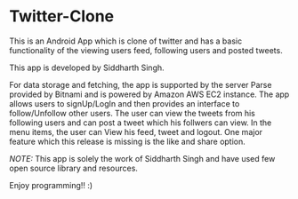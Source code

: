 # Twitter-Clone
This is an Android App which is clone of twitter and has a basic functionality of the viewing users feed, following users and posted tweets.

This app is developed by Siddharth Singh.

For data storage and fetching, the app is supported by the server Parse provided by Bitnami and is powered by Amazon AWS EC2 instance. The app allows users to signUp/LogIn and then provides an interface to follow/Unfollow other users. The user can view the tweets from his following users and can post a tweet which his follwers can view. In the menu items, the user can View his feed, tweet and logout. One major feature which this release is missing is the like and share option.

*NOTE:* This app is solely the work of Siddharth Singh and have used few open source library and resources.

Enjoy programming!! :)
